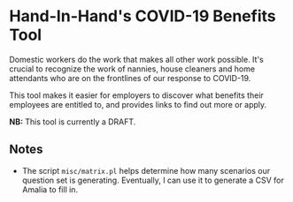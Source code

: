 # Hand-In-Hand's COVID-19 Benefits Tool

Domestic workers do the work that makes all other work possible. It's crucial
to recognize the work of nannies, house cleaners and home attendants who are on
the frontlines of our response to COVID-19.

This tool makes it easier for employers to discover what benefits their
employees are entitled to, and provides links to find out more or apply.

**NB:** This tool is currently a DRAFT.

## Notes

* The script `misc/matrix.pl` helps determine how many scenarios our question
  set is generating. Eventually, I can use it to generate a CSV for Amalia to
  fill in.

